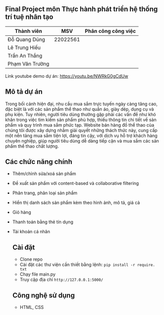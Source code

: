 ## Final Project môn Thực hành phát triển hệ thống trí tuệ nhân tạo
| Thành viên      | MSV      | Phân công công việc |
|-----------------|----------|---------------------|
| Đỗ Quang Dũng   | 22022561 |                     |
| Lê Trung Hiếu   |          |                     |
| Trần An Thắng   |          |                     |
| Phạm Văn Trường |          |                     |
  
Link youtube demo dự án: https://youtu.be/NWRkG0gCdUw

## Mô tả dự án
Trong bối cảnh hiện đại, nhu cầu mua sắm trực tuyến ngày càng tăng cao, đặc biệt là với các sản phẩm thể thao như quần áo, giày dép, dụng cụ và phụ kiện. Tuy nhiên, người tiêu dùng thường gặp phải các vấn đề như khó khăn trong việc tìm kiếm sản phẩm phù hợp, thiếu thông tin chi tiết về sản phẩm và quy trình mua sắm phức tạp.
Website bán hàng đồ thể thao của chúng tôi được xây dựng nhằm giải quyết những thách thức này, cung cấp một nền tảng mua sắm tiện lợi, đáng tin cậy, với dịch vụ hỗ trợ khách hàng chuyên nghiệp, giúp người tiêu dùng dễ dàng tiếp cận và mua sắm các sản phẩm thể thao chất lượng.

## Các chức năng chính
- Thêm/chỉnh sửa/xoá sản phẩm
- Đề xuất sản phẩm với content-based và collaborative filtering
- Phân trang, phân loại sản phẩm
- Hiển thị danh sách sản phẩm kèm theo hình ảnh, mô tả, giá cả
- Giỏ hàng
- Thanh toán bằng thẻ tín dụng
- Tài khoản cá nhân

  ## Cài đặt
  - Clone repo
  - Cài đặt các thư viện cần thiết bằng lệnh: `pip install -r require. txt`
  - Chạy file main.py
  - Truy cập địa chỉ `http://127.0.0.1:5000/`
 
  ## Công nghệ sử dụng
  - HTML, CSS
